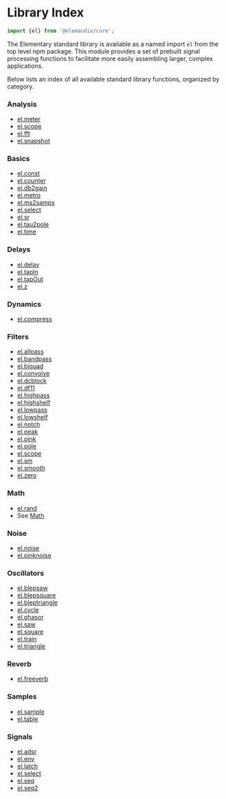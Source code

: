 # Library Index

```js
import {el} from '@elemaudio/core';
```

The Elementary standard library is available as a named import `el` from the
top level npm package. This module provides a set of prebuilt signal processing
functions to facilitate more easily assembling larger, complex applications.

Below lists an index of all available standard library functions, organized by
category.

### Analysis

* [el.meter](./reference/meter.md)
* [el.scope](./reference/scope.md)
* [el.fft](./reference/fft.md)
* [el.snapshot](./reference/snapshot.md)

### Basics

* [el.const](./reference/const.md)
* [el.counter](./reference/counter.md)
* [el.db2gain](./reference/db2gain.md)
* [el.metro](./reference/metro.md)
* [el.ms2samps](./reference/ms2samps.md)
* [el.select](./reference/select.md)
* [el.sr](./reference/sr.md)
* [el.tau2pole](./reference/tau2pole.md)
* [el.time](./reference/time.md)

### Delays

* [el.delay](./reference/delay.md)
* [el.tapIn](./reference/tapIn.md)
* [el.tapOut](./reference/tapOut.md)
* [el.z](./reference/z.md)

### Dynamics

* [el.compress](./reference/compress.md)

### Filters

* [el.allpass](./reference/allpass.md)
* [el.bandpass](./reference/bandpass.md)
* [el.biquad](./reference/biquad.md)
* [el.convolve](./reference/convolve.md)
* [el.dcblock](./reference/dcblock.md)
* [el.df11](./reference/df11.md)
* [el.highpass](./reference/highpass.md)
* [el.highshelf](./reference/highshelf.md)
* [el.lowpass](./reference/lowpass.md)
* [el.lowshelf](./reference/lowshelf.md)
* [el.notch](./reference/notch.md)
* [el.peak](./reference/peak.md)
* [el.pink](./reference/pink.md)
* [el.pole](./reference/pole.md)
* [el.scope](./reference/scope.md)
* [el.sm](./reference/sm.md)
* [el.smooth](./reference/smooth.md)
* [el.zero](./reference/zero.md)

### Math

* [el.rand](./reference/rand.md)
* See [Math](./reference/Math.md)

### Noise

* [el.noise](./reference/noise.md)
* [el.pinknoise](./reference/pinknoise.md)

### Oscillators

* [el.blepsaw](./reference/blepsaw.md)
* [el.blepsquare](./reference/blepsquare.md)
* [el.bleptriangle](./reference/bleptriangle.md)
* [el.cycle](./reference/cycle.md)
* [el.phasor](./reference/phasor.md)
* [el.saw](./reference/saw.md)
* [el.square](./reference/square.md)
* [el.train](./reference/train.md)
* [el.triangle](./reference/triangle.md)

### Reverb

* [el.freeverb](./reference/freeverb.md)

### Samples

* [el.sample](./reference/sample.md)
* [el.table](./reference/table.md)

### Signals

* [el.adsr](./reference/adsr.md)
* [el.env](./reference/env.md)
* [el.latch](./reference/latch.md)
* [el.select](./reference/select.md)
* [el.seq](./reference/seq.md)
* [el.seq2](./reference/seq2.md)
